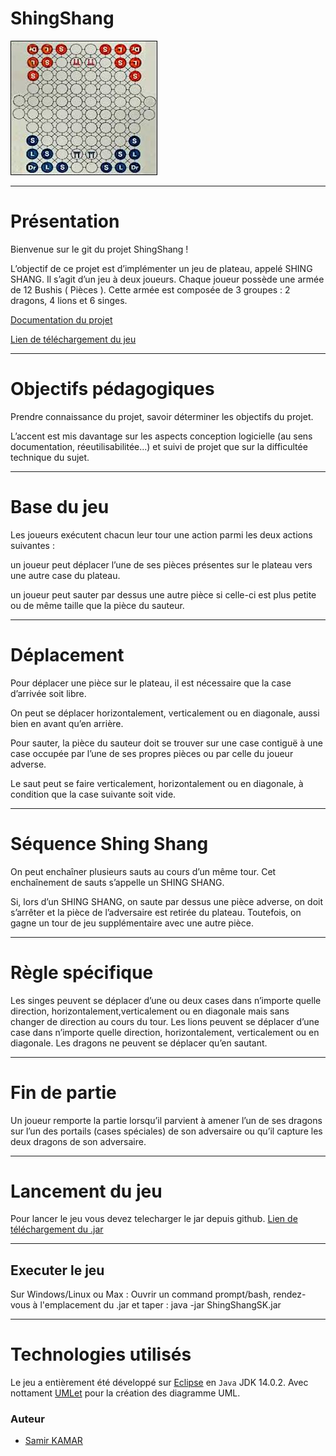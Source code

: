 
# ShingShang
![](https://github.com/k-samir/ShingShang/blob/main/image/board.png?raw=true)

----------------
# Présentation
Bienvenue sur le git du projet ShingShang !

L’objectif de ce projet est d’implémenter un jeu de plateau, appelé SHING SHANG.
Il s’agit d’un jeu à deux joueurs. 
Chaque joueur possède une armée de 12 Bushis ( Pièces ). Cette armée est composée de 3 groupes : 2 dragons, 4 lions et 6 singes. 

[Documentation du projet](https://docs.google.com/document/d/1ZtqhFwuuNymzyjvvDptcIIbRV_NNXb4CPYg6uDdT0ng/edit#)

[Lien de téléchargement du jeu](https://github.com/k-samir/ShingShang/blob/main/jar/ShingShang_SK.jar?raw=true)

----------------
# Objectifs pédagogiques

Prendre connaissance du projet, savoir déterminer les objectifs du projet. 

L’accent est mis davantage sur les aspects conception logicielle (au sens documentation, réeutilisabilitée...) et suivi de projet que sur la difficultée technique du sujet.

----------------
# Base du jeu

Les joueurs exécutent chacun leur tour une action parmi les deux actions suivantes :

 un joueur peut déplacer l’une de ses pièces présentes sur le plateau vers une autre case du plateau.

 un joueur peut sauter par dessus une autre pièce si celle-ci est plus petite ou de même taille que la pièce du sauteur.

----------------

# Déplacement

Pour déplacer une pièce sur le plateau, il est nécessaire que la case d’arrivée soit libre. 

On peut se déplacer horizontalement, verticalement ou en diagonale, aussi bien en avant qu’en arrière. 

Pour sauter, la pièce du sauteur doit se trouver sur une case contiguë à une case occupée par l’une de ses propres pièces ou par celle du joueur adverse. 

Le saut peut se faire verticalement, horizontalement ou en diagonale, à condition que la case suivante soit vide. 

----------------

# Séquence Shing Shang

On peut enchaîner plusieurs sauts au cours d’un même tour. Cet enchaînement de sauts s’appelle un SHING SHANG.

Si, lors d’un SHING SHANG,  on saute par dessus une pièce adverse, on doit s’arrêter et la pièce de l’adversaire est retirée du plateau. Toutefois, on gagne un tour de jeu supplémentaire avec une autre pièce.

----------------


# Règle spécifique

 Les singes peuvent se déplacer d’une ou deux cases dans n’importe quelle direction, horizontalement,verticalement ou en diagonale mais sans changer de direction au cours du tour.
Les lions peuvent se déplacer d’une case dans n’importe quelle direction, horizontalement, verticalement ou en diagonale.
 Les dragons ne peuvent se déplacer qu’en sautant.

----------------

# Fin de partie

Un joueur remporte la partie lorsqu’il parvient à amener l’un de ses dragons sur l’un des portails (cases spéciales) de son adversaire ou qu’il capture les deux dragons
de son adversaire.

----------------

# Lancement du jeu

Pour lancer le jeu vous devez telecharger le jar depuis github.
[Lien de téléchargement du .jar](https://github.com/k-samir/ShingShang/blob/main/jar/ShingShang_SK.jar?raw=true)

----------------

## Executer le jeu

Sur Windows/Linux ou Max :   Ouvrir un command prompt/bash, rendez-vous à l'emplacement du .jar et taper : java -jar ShingShangSK.jar 

----------------

# Technologies utilisés

Le jeu a entièrement été développé sur [Eclipse](https://www.eclipse.org/) en `Java` JDK 14.0.2.
Avec nottament [UMLet](https://www.umlet.com/) pour la création des diagramme UML.


### Auteur 
*  [Samir KAMAR](https://github.com/k-samir)
